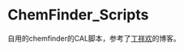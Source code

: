 # ChemFinder_Scripts
自用的chemfinder的CAL脚本，参考了[丁祥欢](http://wap.sciencenet.cn/home.php?mod=space&uid=1213210)的博客。
